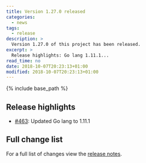 ```yaml
---
title: Version 1.27.0 released
categories:
  - news
tags:
  - release
description: >
  Version 1.27.0 of this project has been released.
excerpt: >
  Release highlights: Go lang 1.11.1...
read_time: no
date: 2018-10-07T20:23:13+01:00
modified: 2018-10-07T20:23:13+01:00
---
```


{% include base_path %}

## Release highlights

* [#463](https://github.com/gantsign/development-environment/pull/463):
  Updated Go lang to 1.11.1

## Full change list

For a full list of changes view the
[release notes](https://github.com/gantsign/development-environment/releases/tag/1.27.0).
